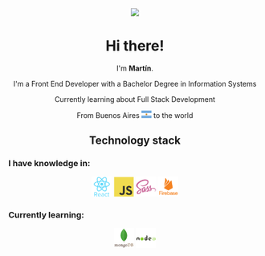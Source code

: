 <div id="header" align="center">
	<img width="150" src="https://media.giphy.com/media/jdPMeyv9rn0hZHh8n9/giphy.gif"/>
</div>
<div align="center">
	<h1> Hi there! </h1>
	<p>I'm <b>Martín</b>.</p>
	<p>I'm a Front End Developer with a Bachelor Degree in Information Systems</p>
	<p>Currently learning about Full Stack Development</p>
	<p>From Buenos Aires  <img src="https://raw.githubusercontent.com/lipis/flag-icons/6ace9c47679ff2eb91cbc793fa8f922af32e3320/flags/4x3/ar.svg" width="20"/> to the world</p>
</div>


<div align="center">
	<h2>Technology stack</h2>
</div>
<h3>I have knowledge in:</h3>
<div align="center">
	<img src="https://raw.githubusercontent.com/devicons/devicon/1119b9f84c0290e0f0b38982099a2bd027a48bf1/icons/react/react-original-wordmark.svg" title="React" alt="React" width="40" height="40"/>
	<img src="https://raw.githubusercontent.com/devicons/devicon/1119b9f84c0290e0f0b38982099a2bd027a48bf1/icons/javascript/javascript-original.svg" alt="js" width="40" height="40"/>
	<img src="https://raw.githubusercontent.com/devicons/devicon/1119b9f84c0290e0f0b38982099a2bd027a48bf1/icons/sass/sass-original.svg" alt="sass" width="40" height="40"/>
	<img src="https://raw.githubusercontent.com/devicons/devicon/1119b9f84c0290e0f0b38982099a2bd027a48bf1/icons/firebase/firebase-plain-wordmark.svg" alt="firebase" width="40" height="40"/>
</div>
</div>
	<h3>Currently learning:</h3>
<div>
<div align="center">
	<img src="https://raw.githubusercontent.com/devicons/devicon/1119b9f84c0290e0f0b38982099a2bd027a48bf1/icons/mongodb/mongodb-original-wordmark.svg" alt="mongodb" width="40" height="40"/>
	<img src="https://raw.githubusercontent.com/devicons/devicon/1119b9f84c0290e0f0b38982099a2bd027a48bf1/icons/nodejs/nodejs-original-wordmark.svg" alt="nodejs" width="40" height="40"/>
</div>




